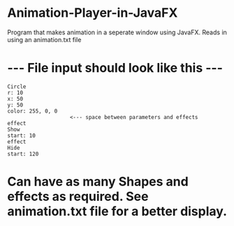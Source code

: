 # Animation-Player-in-JavaFX

Program that makes animation in a seperate window using JavaFX.
Reads in using an animation.txt file

#    --- File input should look like this ---
    
    Circle
    r: 10
    x: 50
    y: 50
    color: 255, 0, 0
                        <--- space between parameters and effects
    effect
    Show
    start: 10
    effect
    Hide
    start: 120
    
# Can have as many Shapes and effects as required. See animation.txt file for a better display.
